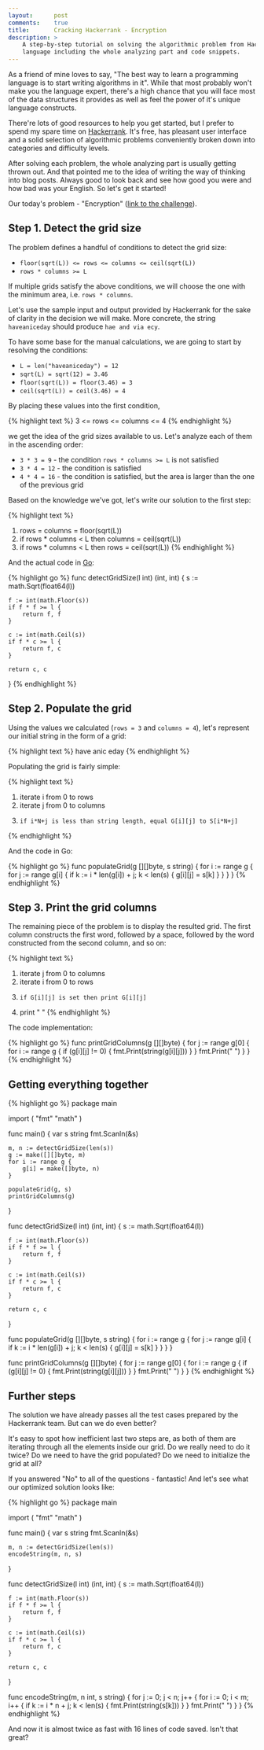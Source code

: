 ```yaml
---
layout:      post
comments:    true
title:       Cracking Hackerrank - Encryption
description: >
    A step-by-step tutorial on solving the algorithmic problem from Hackerrank called "Encryption" in Go programming
    language including the whole analyzing part and code snippets.
---
```


As a friend of mine loves to say, "The best way to learn a programming language is to start writing algorithms in it".
While that most probably won't make you the language expert, there's a high chance that you will face most of the data
structures it provides as well as feel the power of it's unique language constructs.

There're lots of good resources to help you get started, but I prefer to spend my spare time on
[Hackerrank](https://www.hackerrank.com/). It's free, has pleasant user interface and a solid selection of algorithmic
problems conveniently broken down into categories and difficulty levels.

After solving each problem, the whole analyzing part is usually getting thrown out. And that pointed me to the idea of
writing the way of thinking into blog posts. Always good to look back and see how good you were and how bad was your
English. So let's get it started!

Our today's problem - "Encryption" ([link to the challenge](https://www.hackerrank.com/challenges/encryption)).

<!--more-->

## Step 1. Detect the grid size

The problem defines a handful of conditions to detect the grid size:

- `floor(sqrt(L)) <= rows <= columns <= ceil(sqrt(L))`
- `rows * columns >= L`

If multiple grids satisfy the above conditions, we will choose the one with the minimum area, i.e. `rows * columns`.

Let's use the sample input and output provided by Hackerrank for the sake of clarity in the decision we will make. More
concrete, the string `haveaniceday` should produce `hae and via ecy`.

To have some base for the manual calculations, we are going to start by resolving the conditions:

- `L = len("haveaniceday") = 12`
- `sqrt(L) = sqrt(12) = 3.46`
- `floor(sqrt(L)) = floor(3.46) = 3`
- `ceil(sqrt(L)) = ceil(3.46) = 4`

By placing these values into the first condition,

{% highlight text %}
3 <= rows <= columns <= 4
{% endhighlight %}

we get the idea of the grid sizes available to us. Let's analyze each of them in the ascending order:

- `3 * 3 = 9` - the condition `rows * columns >= L` is not satisfied
- `3 * 4 = 12` - the condition is satisfied
- `4 * 4 = 16` - the condition is satisfied, but the area is larger than the one of the previous grid

Based on the knowledge we've got, let's write our solution to the first step:

{% highlight text %}
1. rows = columns = floor(sqrt(L))
2. if rows * columns < L then columns = ceil(sqrt(L))
3. if rows * columns < L then rows = ceil(sqrt(L))
{% endhighlight %}

And the actual code in [Go](https://golang.org/):

{% highlight go %}
func detectGridSize(l int) (int, int) {
    s := math.Sqrt(float64(l))

    f := int(math.Floor(s))
    if f * f >= l {
        return f, f
    }

    c := int(math.Ceil(s))
    if f * c >= l {
        return f, c
    }

    return c, c
}
{% endhighlight %}


## Step 2. Populate the grid

Using the values we calculated (`rows = 3` and `columns = 4`), let's represent our initial string in the form of a grid:

{% highlight text %}
have
anic
eday
{% endhighlight %}

Populating the grid is fairly simple:

{% highlight text %}
1. iterate i from 0 to rows
2.   iterate j from 0 to columns
3.     if i*N+j is less than string length, equal G[i][j] to S[i*N+j]
{% endhighlight %}

And the code in Go:

{% highlight go %}
func populateGrid(g [][]byte, s string) {
    for i := range g {
        for j := range g[i] {
            if k := i * len(g[i]) + j; k < len(s) {
                g[i][j] = s[k]
            }
        }
    }
}
{% endhighlight %}


## Step 3. Print the grid columns

The remaining piece of the problem is to display the resulted grid. The first column constructs the first word, followed
by a space, followed by the word constructed from the second column, and so on:

{% highlight text %}
1. iterate j from 0 to columns
2.   iterate i from 0 to rows
3.     if G[i][j] is set then print G[i][j]
4.   print " "
{% endhighlight %}

The code implementation:

{% highlight go %}
func printGridColumns(g [][]byte) {
    for j := range g[0] {
        for i := range g {
            if (g[i][j] != 0) {
                fmt.Print(string(g[i][j]))
            }
        }
        fmt.Print(" ")
    }
}
{% endhighlight %}


## Getting everything together

{% highlight go %}
package main

import (
    "fmt"
    "math"
)

func main() {
    var s string
    fmt.Scanln(&s)

    m, n := detectGridSize(len(s))
    g := make([][]byte, m)
    for i := range g {
        g[i] = make([]byte, n)
    }

    populateGrid(g, s)
    printGridColumns(g)
}

func detectGridSize(l int) (int, int) {
    s := math.Sqrt(float64(l))

    f := int(math.Floor(s))
    if f * f >= l {
        return f, f
    }

    c := int(math.Ceil(s))
    if f * c >= l {
        return f, c
    }

    return c, c
}

func populateGrid(g [][]byte, s string) {
    for i := range g {
        for j := range g[i] {
            if k := i * len(g[i]) + j; k < len(s) {
                g[i][j] = s[k]
            }
        }
    }
}

func printGridColumns(g [][]byte) {
    for j := range g[0] {
        for i := range g {
            if (g[i][j] != 0) {
                fmt.Print(string(g[i][j]))
            }
        }
        fmt.Print(" ")
    }
}
{% endhighlight %}


## Further steps

The solution we have already passes all the test cases prepared by the Hackerrank team. But can we do even better?

It's easy to spot how inefficient last two steps are, as both of them are iterating through all the elements inside our
grid. Do we really need to do it twice? Do we need to have the grid populated? Do we need to initialize the grid at all?

If you answered "No" to all of the questions - fantastic! And let's see what our optimized solution looks like:

{% highlight go %}
package main

import (
	"fmt"
	"math"
)

func main() {
	var s string
	fmt.Scanln(&s)

	m, n := detectGridSize(len(s))
	encodeString(m, n, s)
}

func detectGridSize(l int) (int, int) {
	s := math.Sqrt(float64(l))

	f := int(math.Floor(s))
	if f * f >= l {
		return f, f
	}

	c := int(math.Ceil(s))
	if f * c >= l {
		return f, c
	}

	return c, c
}

func encodeString(m, n int, s string) {
	for j := 0; j < n; j++ {
		for i := 0; i < m; i++ {
			if k := i * n + j; k < len(s) {
				fmt.Print(string(s[k]))
			}
		}
		fmt.Print(" ")
	}
}
{% endhighlight %}

And now it is almost twice as fast with 16 lines of code saved. Isn't that great?
